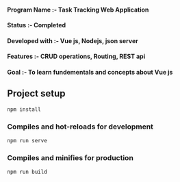 #### Program Name :- Task Tracking Web Application 
#### Status :- Completed
#### Developed with :- Vue js, Nodejs, json server
#### Features :- CRUD operations, Routing, REST api
#### Goal :- To learn fundementals and concepts about Vue js


## Project setup
```
npm install
```

### Compiles and hot-reloads for development
```
npm run serve
```

### Compiles and minifies for production
```
npm run build
```
